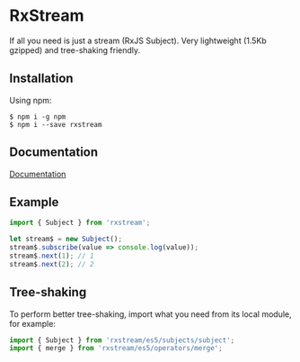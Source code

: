 # RxStream

If all you need is just a stream (RxJS Subject). Very lightweight (1.5Kb gzipped) and tree-shaking friendly.

## Installation

Using npm:
```shell
$ npm i -g npm
$ npm i --save rxstream
```

## Documentation
[Documentation](https://rxstream.herokuapp.com/)

## Example
```javascript
import { Subject } from 'rxstream';

let stream$ = new Subject();
stream$.subscribe(value => console.log(value));
stream$.next(1); // 1
stream$.next(2); // 2
```
## Tree-shaking
To perform better tree-shaking, import what you need from its local module, for example:
```javascript
import { Subject } from 'rxstream/es5/subjects/subject';
import { merge } from 'rxstream/es5/operators/merge';
```